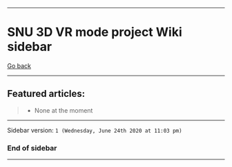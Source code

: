 
***

# SNU 3D VR mode project Wiki sidebar

[Go back](https://github.com/seanpm2001/SNU_3D_SNU_VR/wiki/)

***

## Featured articles:

> * None at the moment

***

Sidebar version: `1 (Wednesday, June 24th 2020 at 11:03 pm)`

### End of sidebar

***
